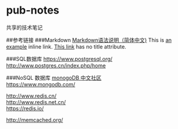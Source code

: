 # pub-notes
共享的技术笔记


##参考链接
###Markdown
[Markdown语法说明（简体中文)]( http://www.appinn.com/markdown/ "Markdown" ) 
This is [an example]( http://example.com/ "Title") inline link.
[This link]( http://example.net/ ) has no title attribute.

###SQL数据库
https://www.postgresql.org/  
http://www.postgres.cn/index.php/home

###NoSQL 数据库
[monogoDB 中文社区]( http://www.mongoing.com/ )  
https://www.mongodb.com/

http://www.redis.cn/  
http://www.redis.net.cn/  
https://redis.io/  

http://memcached.org/  

